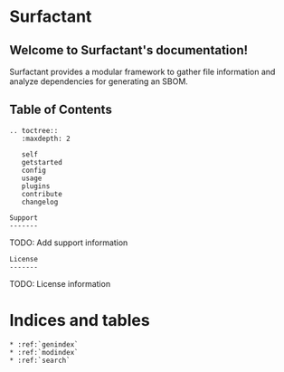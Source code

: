 # Surfactant

## Welcome to Surfactant's documentation!

Surfactant provides a modular framework to gather file information and analyze dependencies for generating an SBOM.

## Table of Contents

```{eval-rst}
.. toctree::
   :maxdepth: 2

   self
   getstarted
   config
   usage
   plugins
   contribute
   changelog
```

```{eval-rst}
Support
-------
```

TODO: Add support information

```{eval-rst}
License
-------
```

TODO: License information

# Indices and tables

```{eval-rst}
* :ref:`genindex`
* :ref:`modindex`
* :ref:`search`
```
